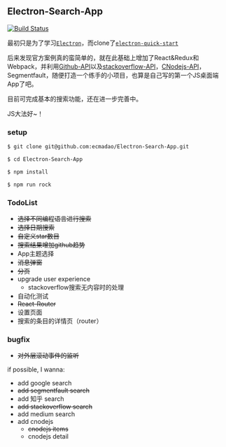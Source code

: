 ## Electron-Search-App

[![Build Status](https://travis-ci.org/ecmadao/Electron-Search-App.svg?branch=master)](https://travis-ci.org/ecmadao/Electron-Search-App)

最初只是为了学习[`Electron`](https://github.com/electron/electron)，而clone了[`electron-quick-start`](https://github.com/electron/electron-quick-start)

后来发现官方案例真的蛮简单的，就在此基础上增加了React&Redux和Webpack，并利用[Github-API](https://developer.github.com/)以及[stackoverflow-API](https://api.stackexchange.com/docs)，[CNodejs-API](https://cnodejs.org/api)，Segmentfault，随便打造一个练手的小项目，也算是自己写的第一个JS桌面端App了吧。

目前可完成基本的搜索功能，还在进一步完善中。

JS大法好~！

### setup

```bash
$ git clone git@github.com:ecmadao/Electron-Search-App.git

$ cd Electron-Search-App

$ npm install

$ npm run rock
```

### TodoList

- ~~选择不同编程语言进行搜索~~
- ~~选择日期搜索~~
- ~~自定义star数目~~
- ~~搜索结果增加github趋势~~
- App主题选择
- ~~消息弹窗~~
- ~~分页~~
- upgrade user experience
  - stackoverflow搜索无内容时的处理
- 自动化测试
- ~~React-Router~~
- 设置页面
- 搜索的条目的详情页（router）

### bugfix

- ~~对外层滚动事件的监听~~

if possible, I wanna:

- add google search
- ~~add segmentfault search~~
- add 知乎 search
- ~~add stackoverflow search~~
- add medium search
- add cnodejs
  - ~~cnodejs items~~
  - cnodejs detail
